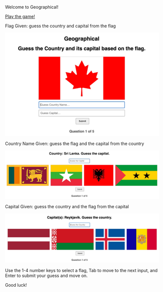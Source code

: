 Welcome to Geographical!

[Play the game!](https://adityapatn.github.io/geographical/)

Flag Given: guess the country and capital from the flag

![Screenshot 1 of Geographical](img/screenshot1.jpg)

Country Name Given: guess the flag and the capital from the country

![Screenshot 2 of Geographical](img/screenshot2.jpg)

Capital Given: guess the country and the flag from the capital

![Screenshot 3 of Geographical](img/screenshot3.jpg)

Use the 1-4 number keys to select a flag, Tab to move to the next input, and Enter to submit your guess and move on.

Good luck!